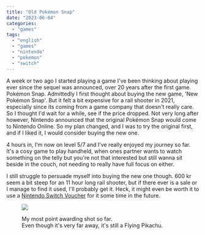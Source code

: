 ```yaml
---
title: "Old Pokémon Snap"
date: "2023-06-04"
categories: 
  - "games"
tags: 
  - "english"
  - "games"
  - "nintendo"
  - "pokemon"
  - "switch"
---
```


A week or two ago I started playing a game I've been thinking about playing ever since the sequel was announced, over 20 years after the first game. Pokémon Snap. Admittedly I first thought about buying the new game, 'New Pokémon Snap'. But it felt a bit expensive for a rail shooter in 2021, especially since its coming from a game company that doesn't really care. So I thought I'd wait for a while, see if the price dropped. Not very long after however, Nintendo announced that the original Pokémon Snap would come to Nintendo Online. So my plan changed, and I was to try the original first, and if I liked it, I would consider buying the new one.

4 hours in, I'm now on level 5/7 and I've really enjoyed my journey so far. It's a cosy game to play handheld, when ones partner wants to watch something on the telly but you're not that interested but still wanna sit beside in the couch, not needing to really have full focus on either.

I still struggle to persuade myself into buying the new one though. 600 kr seem a bit steep for an 11 hour long rail shooter, but if there ever is a sale or I manage to find it used, I'll probably get it. Heck, it might even be worth it to use a [Nintendo Switch Voucher](https://www.nintendo.com/whatsnew/nintendo-switch-online-member-exclusive-save-on-two-digital-games/) for it some time in the future.

<figure>

![](images/348366437_786412499805258_2489027236808664570_n-2.jpg)

<figcaption>

My most point awarding shot so far.  
Even though it's very far away, it's still a Flying Pikachu.

</figcaption>

</figure>
